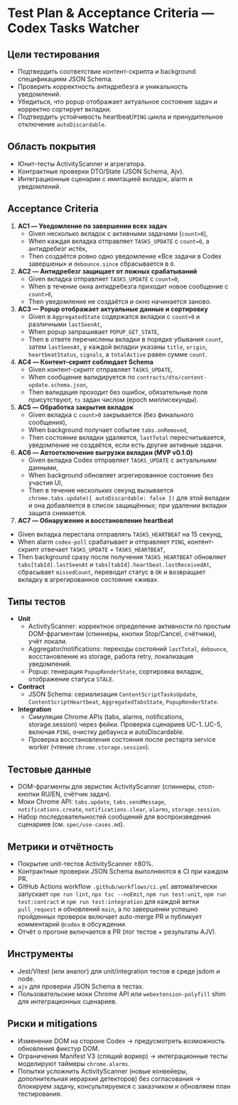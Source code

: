 # Test Plan & Acceptance Criteria — Codex Tasks Watcher

## Цели тестирования
- Подтвердить соответствие контент-скрипта и background спецификациям JSON Schema.
- Проверить корректность антидребезга и уникальность уведомлений.
- Убедиться, что popup отображает актуальное состояние задач и корректно сортирует вкладки.
- Подтвердить устойчивость heartbeat/`PING` цикла и принудительное отключение `autoDiscardable`.

## Область покрытия
- Юнит-тесты ActivityScanner и агрегатора.
- Контрактные проверки DTO/State (JSON Schema, Ajv).
- Интеграционные сценарии с имитацией вкладок, alarm и уведомлений.

## Acceptance Criteria
1. **AC1 — Уведомление по завершении всех задач**
   - Given несколько вкладок с активными задачами (`count>0`),
   - When каждая вкладка отправляет `TASKS_UPDATE` с `count=0`, а антидребезг истёк,
   - Then создаётся ровно одно уведомление «Все задачи в Codex завершены» и `debounce.since` сбрасывается в `0`.
2. **AC2 — Антидребезг защищает от ложных срабатываний**
   - Given вкладка отправляет `TASKS_UPDATE` с `count=0`,
   - When в течение окна антидребезга приходит новое сообщение с `count>0`,
   - Then уведомление не создаётся и окно начинается заново.
3. **AC3 — Popup отображает актуальные данные и сортировку**
   - Given в `AggregatedState` содержатся вкладки с `count>0` и различными `lastSeenAt`,
   - When popup запрашивает `POPUP_GET_STATE`,
   - Then в ответе перечислены вкладки в порядке убывания `count`, затем `lastSeenAt`, у каждой вкладки указаны `title`, `origin`, `heartbeatStatus`, `signals`, а `totalActive` равен сумме `count`.
4. **AC4 — Контент-скрипт соблюдает Schema**
   - Given контент-скрипт отправляет `TASKS_UPDATE`,
   - When сообщение валидируется по `contracts/dto/content-update.schema.json`,
   - Then валидация проходит без ошибок, обязательные поля присутствуют, `ts` задан числом (epoch миллисекунды).
5. **AC5 — Обработка закрытия вкладок**
   - Given вкладка с `count>0` закрывается (без финального сообщения),
   - When background получает событие `tabs.onRemoved`,
   - Then состояние вкладки удаляется, `lastTotal` пересчитывается, уведомление не создаётся, если есть другие активные задачи.
6. **AC6 — Автоотключение выгрузки вкладки (MVP v0.1.0)**
   - Given вкладка Codex отправляет `TASKS_UPDATE` с актуальными данными,
   - When background обновляет агрегированное состояние без участия UI,
    - Then в течение нескольких секунд вызывается `chrome.tabs.update({ autoDiscardable: false })` для этой вкладки и она добавляется в список защищённых; при удалении вкладки защита снимается.
7. **AC7 — Обнаружение и восстановление heartbeat**
  - Given вкладка перестала отправлять `TASKS_HEARTBEAT` на 15 секунд,
   - When alarm `codex-poll` срабатывает и отправляет `PING`, контент-скрипт отвечает `TASKS_UPDATE` + `TASKS_HEARTBEAT`,
   - Then background сразу после получения `TASKS_HEARTBEAT` обновляет `tabs[tabId].lastSeenAt` и `tabs[tabId].heartbeat.lastReceivedAt`, сбрасывает `missedCount`, переводит статус в `OK` и возвращает вкладку в агрегированное состояние «жива».

## Типы тестов
- **Unit**
  - ActivityScanner: корректное определение активности по простым DOM-фрагментам (спиннеры, кнопки Stop/Cancel, счётчики), учёт локали.
  - Aggregator/notifications: переходы состояний `lastTotal`, `debounce`, восстановление из storage, работа retry, локализация уведомлений.
  - Popup: генерация `PopupRenderState`, сортировка вкладок, отображение статуса `STALE`.
- **Contract**
  - JSON Schema: сериализация `ContentScriptTasksUpdate`, `ContentScriptHeartbeat`, `AggregatedTabsState`, `PopupRenderState`.
- **Integration**
  - Симуляция Chrome APIs (tabs, alarms, notifications, storage.session) через фейки. Проверка сценариев UC-1..UC-5, включая `PING`, очистку дебаунса и autoDiscardable.
  - Проверка восстановления состояния после рестарта service worker (чтение `chrome.storage.session`).

## Тестовые данные
- DOM-фрагменты для эвристик ActivityScanner (спиннеры, стоп-кнопки RU/EN, счётчик задач).
- Моки Chrome API: `tabs.update`, `tabs.sendMessage`, `notifications.create`, `notifications.clear`, `alarms`, `storage.session`.
- Набор последовательностей сообщений для воспроизведения сценариев (см. `spec/use-cases.md`).

## Метрики и отчётность
- Покрытие unit-тестов ActivityScanner ≥80%.
- Контрактные проверки JSON Schema выполняются в CI при каждом PR.
- GitHub Actions workflow `.github/workflows/ci.yml` автоматически запускает `npm run lint`, `npx tsc --noEmit`, `npm run test:unit`, `npm run test:contract` и `npm run test:integration` для каждой ветки `pull_request` и обновлений `main`, а по завершении успешно пройденных проверок включает auto-merge PR и публикует комментарий `@codex` в обсуждении.
- Отчёт о прогоне включается в PR (лог тестов + результаты AJV).

## Инструменты
- Jest/Vitest (или аналог) для unit/integration тестов в среде jsdom и node.
- `ajv` для проверки JSON Schema в тестах.
- Пользовательские моки Chrome API или `webextension-polyfill` shim для интеграционных сценариев.

## Риски и mitigations
- Изменение DOM на стороне Codex → предусмотреть возможность обновления фикстур DOM.
- Ограничения Manifest V3 (спящий воркер) → интеграционные тесты моделируют таймеры `chrome.alarms`.
- Попытки усложнить ActivityScanner (новые конвейеры, дополнительная иерархия детекторов) без согласования → блокируем задачу, консультируемся с заказчиком и обновляем план тестирования.
